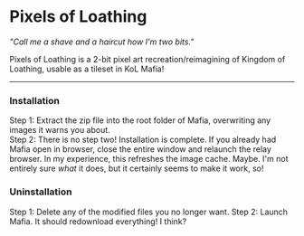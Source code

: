 # Pixels of Loathing
*"Call me a shave and a haircut how I'm two bits."*

Pixels of Loathing is a 2-bit pixel art recreation/reimagining of Kingdom of Loathing, usable as a tileset in KoL Mafia!

---

### Installation
Step 1: Extract the zip file into the root folder of Mafia, overwriting any images it warns you about.  
Step 2: There is no step two! Installation is complete. If you already had Mafia open in browser, close the entire window and relaunch the relay browser. In my experience, this refreshes the image cache. Maybe. I'm not entirely sure *what* it does, but it certainly seems to make it work, so!  

### Uninstallation
Step 1: Delete any of the modified files you no longer want.
Step 2: Launch Mafia. It should redownload everything! I think?
